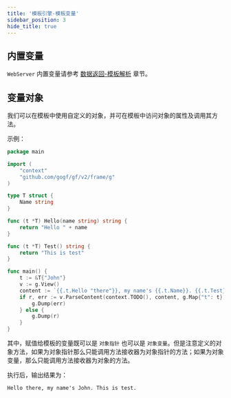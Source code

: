 ```yaml
---
title: '模板引擎-模板变量'
sidebar_position: 3
hide_title: true
---
```


## 内置变量

`WebServer` 内置变量请参考 [数据返回-模板解析](output/goframe-v2.4-md/WEB服务开发/数据返回/数据返回-模板解析) 章节。

## 变量对象

我们可以在模板中使用自定义的对象，并可在模板中访问对象的属性及调用其方法。

示例：

```go
package main

import (
	"context"
	"github.com/gogf/gf/v2/frame/g"
)

type T struct {
	Name string
}

func (t *T) Hello(name string) string {
	return "Hello " + name
}

func (t *T) Test() string {
	return "This is test"
}

func main() {
	t := &T{"John"}
	v := g.View()
	content := `{{.t.Hello "there"}}, my name's {{.t.Name}}. {{.t.Test}}.`
	if r, err := v.ParseContent(context.TODO(), content, g.Map{"t": t}); err != nil {
		g.Dump(err)
	} else {
		g.Dump(r)
	}
}
```

其中，赋值给模板的变量既可以是 `对象指针` 也可以是 `对象变量`。但是注意定义的对象方法，如果为对象指针那么只能调用方法接收器为对象指针的方法；如果为对象变量，那么只能调用方法接收器为对象的方法。

执行后，输出结果为：

```
Hello there, my name's John. This is test.
```